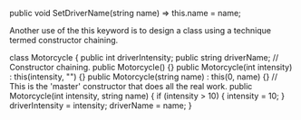 public void SetDriverName(string name) => this.name = name;

Another use of the this keyword is to design a class using a technique termed constructor chaining.

class Motorcycle
{
public int driverIntensity;
public string driverName;
// Constructor chaining.
public Motorcycle() {}
public Motorcycle(int intensity)
: this(intensity, "") {}
public Motorcycle(string name)
: this(0, name) {}
// This is the 'master' constructor that does all the real work.
public Motorcycle(int intensity, string name)
{
if (intensity > 10)
{
intensity = 10;
}
driverIntensity = intensity;
driverName = name;
}